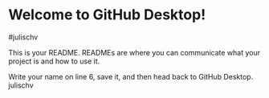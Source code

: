 # Welcome to GitHub Desktop!
#julischv


This is your README. READMEs are where you can communicate what your project is and how to use it.

Write your name on line 6, save it, and then head back to GitHub Desktop.
julischv

